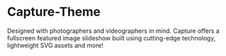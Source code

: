 Capture-Theme
=============

Designed with photographers and videographers in mind. Capture offers a fullscreen featured image slideshow built using cutting-edge technology, lightweight SVG assets and more!
